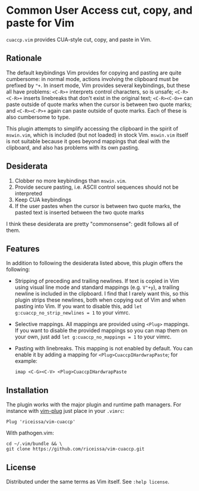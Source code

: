 # Common User Access cut, copy, and paste for Vim

`cuaccp.vim` provides CUA-style cut, copy, and paste in Vim.

## Rationale

The default keybindings Vim provides for copying and pasting are quite
cumbersome: in normal mode, actions involving the clipboard must be prefixed by
`"+`. In insert mode, Vim provides several keybindings, but these all have
problems: `<C-R>+` interprets control characters, so is unsafe; `<C-R><C-R>+`
inserts linebreaks that don't exist in the original text; `<C-R><C-O>+` can
paste outside of quote marks when the cursor is between two quote marks;
and `<C-R><C-P>+` again can paste outside of quote marks. Each of these is also
cumbersome to type.

This plugin attempts to simplify accessing the clipboard in the spirit of
`mswin.vim`, which is included (but not loaded) in stock Vim. `mswin.vim`
itself is not suitable because it goes beyond mappings that deal with the
clipboard, and also has problems with its own pasting.

## Desiderata

1. Clobber no more keybindings than `mswin.vim`.
2. Provide secure pasting, i.e. ASCII control sequences should not be
   interpreted
3. Keep CUA keybindings
4. If the user pastes when the cursor is between two quote marks, the pasted
   text is inserted between the two quote marks

I think these desiderata are pretty "commonsense": gedit follows all of them.

## Features

In addition to following the desiderata listed above, this plugin offers the
following:

-   Stripping of preceding and trailing newlines. If text is copied in Vim
    using visual line mode and standard mappings (e.g. `V"+y`), a trailing
    newline is included in the clipboard. I find that I rarely want this, so
    this plugin strips these newlines, both when copying out of Vim and when
    pasting into Vim. If you want to disable this, add
    `let g:cuaccp_no_strip_newlines = 1` to your vimrc.

-   Selective mappings. All mappings are provided using `<Plug>` mappings. If
    you want to disable the provided mappings so you can map them on your own,
    just add `let g:cuaccp_no_mappings = 1` to your vimrc.

-   Pasting with linebreaks.
    This mapping is not enabled by default.
    You can enable it by adding a mapping for `<Plug>CuaccpIHardwrapPaste`; for
    example:

        imap <C-G><C-V> <Plug>CuaccpIHardwrapPaste

## Installation

The plugin works with the major plugin and runtime path managers. For instance
with [vim-plug][plug] just place in your `.vimrc`:

    Plug 'riceissa/vim-cuaccp'

With pathogen.vim:

    cd ~/.vim/bundle && \
    git clone https://github.com/riceissa/vim-cuaccp.git

## License

Distributed under the same terms as Vim itself. See `:help license`.

[plug]: https://github.com/junegunn/vim-plug
